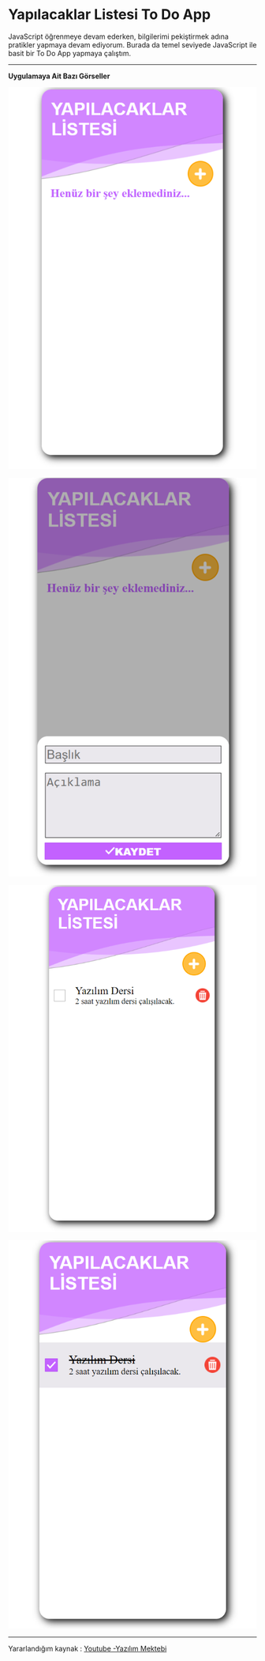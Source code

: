 # Yapılacaklar Listesi  To Do App

JavaScript öğrenmeye devam ederken, bilgilerimi pekiştirmek adına pratikler yapmaya devam ediyorum. Burada da temel seviyede JavaScript ile basit bir To Do App yapmaya çalıştım.

***

**Uygulamaya Ait Bazı Görseller**


![Giriş](./img/img2/todo1.png)


![Ekleme](./img/img2/todo2.png)


![Ekleme](./img/img2/todo3.png)


![checked](./img/img2/todo4.png)

***

Yararlandığım kaynak : [Youtube -Yazılım Mektebi](https://www.youtube.com/watch?v=9GLe7tC2-g0)
